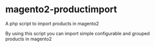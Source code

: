 # magento2-productimport
A php script to import products in magento2

By using this script you can import simple configurable and grouped products in magento2
